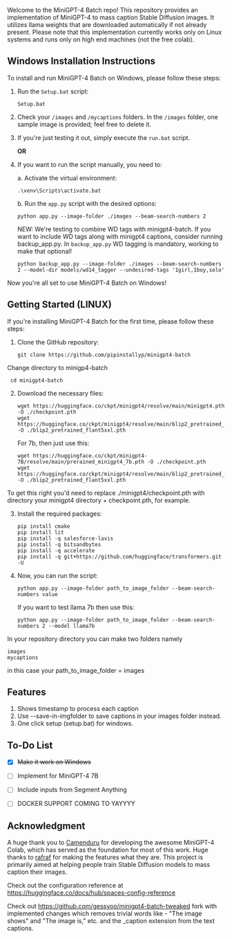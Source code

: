 Welcome to the MiniGPT-4 Batch repo! This repository provides an implementation of MiniGPT-4 to mass caption Stable Diffusion images. It utilizes llama weights that are downloaded automatically if not already present. Please note that this implementation currently works only on Linux systems and runs only on high end machines (not the free colab).

## Windows Installation Instructions

To install and run MiniGPT-4 Batch on Windows, please follow these steps:

1. Run the `Setup.bat` script:

   ```
   Setup.bat
   ```

2. Check your `/images` and `/mycaptions` folders. In the `/images` folder, one sample image is provided; feel free to delete it.

3. If you're just testing it out, simply execute the `run.bat` script.

   **OR**

3. If you want to run the script manually, you need to:

   a. Activate the virtual environment:

   ```
   .\venv\Scripts\activate.bat
   ```

   b. Run the `app.py` script with the desired options:

   ```
   python app.py --image-folder ./images --beam-search-numbers 2
   ```

   NEW: We're testing to combine WD tags with minigpt4-batch. If you want to include WD tags along with minigpt4 captions, consider running backup_app.py. In `backup_app.py` WD tagging is mandatory, working to make that optional!

   ```
   python backup_app.py --image-folder ./images --beam-search-numbers 2 --model-dir models/wd14_tagger --undesired-tags '1girl,1boy,solo'
   ```

Now you're all set to use MiniGPT-4 Batch on Windows!

## Getting Started (LINUX)

If you're installing MiniGPT-4 Batch for the first time, please follow these steps:

1. Clone the GitHub repository:

   ```git
   git clone https://github.com/pipinstallyp/minigpt4-batch
   ```
Change directory to minigp4-batch

  ```
   cd minigpt4-batch
   ```
2. Download the necessary files:

   ```
   wget https://huggingface.co/ckpt/minigpt4/resolve/main/minigpt4.pth -O ./checkpoint.pth
   wget https://huggingface.co/ckpt/minigpt4/resolve/main/blip2_pretrained_flant5xxl.pth -O ./blip2_pretrained_flant5xxl.pth
   ```

   For 7b, then just use this:
   ```
   wget https://huggingface.co/ckpt/minigpt4-7B/resolve/main/prerained_minigpt4_7b.pth -O ./checkpoint.pth
   wget https://huggingface.co/ckpt/minigpt4/resolve/main/blip2_pretrained_flant5xxl.pth -O ./blip2_pretrained_flant5xxl.pth
   ```

To get this right you'd need to replace ./minigpt4/checkpoint.pth with directory your minigpt4 directory + checkpoint.pth, for example. 

3. Install the required packages:

   ```
   pip install cmake
   pip install lit
   pip install -q salesforce-lavis
   pip install -q bitsandbytes
   pip install -q accelerate
   pip install -q git+https://github.com/huggingface/transformers.git -U
   ```

5. Now, you can run the script:

   ```
   python app.py --image-folder path_to_image_folder --beam-search-numbers value
   ```
   
   If you want to test llama 7b then use this:
   
   ```
   python app.py --image-folder path_to_image_folder --beam-search-numbers 2 --model llama7b
   ```
   
In your repository directory you can make two folders namely
```
images  
mycaptions
```

in this case your path_to_image_folder = images
## Features
1. Shows timestamp to process each caption
2. Use --save-in-imgfolder to save captions in your images folder instead.
3. One click setup (setup.bat) for windows.

## To-Do List

- [x] ~~Make it work on Windows~~
- [ ] Implement for MiniGPT-4 7B
- [ ] Include inputs from Segment Anything
- [ ] DOCKER SUPPORT COMING TO YAYYYY


## Acknowledgment

A huge thank you to [Camenduru](https://github.com/camenduru) for developing the awesome MiniGPT-4 Colab, which has served as the foundation for most of this work. Huge thanks to [rafraf](https://www.instagram.com/rafstahelin/) for making the features what they are. This project is primarily aimed at helping people train Stable Diffusion models to mass caption their images.

Check out the configuration reference at https://huggingface.co/docs/hub/spaces-config-reference

Check out https://github.com/gessyoo/minigpt4-batch-tweaked fork with implemented changes which removes trivial words like - "The image shows" and "The image is," etc. and the _caption extension from the text captions.
